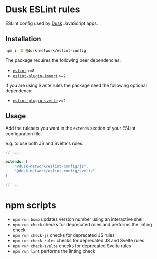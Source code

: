 # Dusk ESLint rules

ESLint config used by [Dusk](https://dusk.network/) JavaScript apps.

## Installation

```bash
npm i -D @dusk-network/eslint-config
```

The package requires the following peer dependencies:

- [`eslint`](https://github.com/eslint/eslint) `>=8`
- [`eslint-plugin-import`](https://github.com/import-js/eslint-plugin-import) `>=2`

If you are using Svelte rules the package need the following optional dependency:

- [`eslint-plugin-svelte`](https://github.com/sveltejs/eslint-plugin-svelte) `>=2`

## Usage

Add the rulesets you want in the `extends` section of your ESLint configuration file.

e.g. to use both JS and Svelte's rules:

```javascript
// ...

extends: [
    "@dusk-network/eslint-config/js",
    "@dusk-network/eslint-config/svelte"
]

// ...
```

# npm scripts

- `npm run bump` updates version number using an interactive shell
- `npm run check` checks for deprecated rules and performs the linting check
- `npm run check-js` checks for deprecated JS rules
- `npm run check-rules` checks for deprecated JS and Svelte rules
- `npm run check-svelte` checks for deprecated Svelte rules
- `npm run lint` performs the linting check
